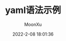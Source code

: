---
title: yaml语法示例
author: MoonXu
description: 懒癌犯了，摘要同标题~
comments: false
sticky: '0'
tags: []
categories: []
password: 'Scott0205'
abbrlink: 60141
date: 2022-2-08 18:01:36
---